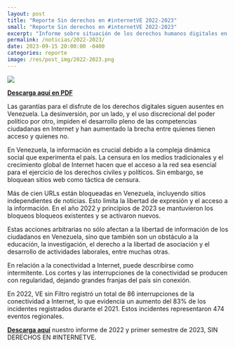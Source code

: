 ```yaml
---
layout: post
title: "Reporte Sin derechos en #internetVE 2022-2023"
small: "Reporte Sin derechos en #internetVE 2022-2023"
excerpt: "Informe sobre situación de los derechos humanos digitales en Venezuela. Cubriendo el año 2022 y primer semestre de 2023"
permalink: /noticias/2022-2023/
date: 2023-09-15 20:00:00 -0400
categories: reporte
image: /res/post_img/2022-2023.png
---
```

![](/res/post_img/2022-2023.png)

**[Descarga aquí en PDF](/res/post_img/2022-2023H1.psf)**

Las garantías para el disfrute de los derechos digitales siguen ausentes en Venezuela. La desinversión, por un lado, y el uso discrecional del poder político por otro, impiden el desarrollo pleno de las competencias ciudadanas en Internet y han aumentado la brecha entre quienes tienen acceso y quienes no.

En Venezuela, la información es crucial debido a la compleja dinámica social que experimenta  el país. La censura en los medios tradicionales y el crecimiento global de Internet hacen que el acceso a la red sea esencial para el ejercicio de los derechos civiles y políticos. Sin embargo, se bloquean sitios web como táctica de censura. 

Más de cien URLs están bloqueadas en Venezuela, incluyendo sitios independientes de noticias. Esto limita la libertad de expresión y el acceso a la información. En el año 2022 y principios de 2023 se mantuvieron los bloqueos bloqueos existentes y se activaron nuevos. 

Estas acciones arbitrarias no sólo afectan a la libertad de información de los ciudadanos en Venezuela, sino que también son un obstáculo a la educación, la investigación, el derecho a la libertad de asociación y el desarrollo de actividades laborales, entre muchas otras.

En relación a la conectividad a Internet, puede describirse como intermitente. Los cortes y las interrupciones de la conectividad se producen con regularidad, dejando grandes franjas del país sin conexión. 

En 2022, VE sin Filtro registró un total de 86 interrupciones de la conectividad a Internet, lo que evidencia un aumento del 83% de los incidentes registrados durante el 2021. Estos incidentes representaron 474 eventos regionales.

**[Descarga aquí](/res/post_img/2022-2023H1.psf)** nuestro informe de 2022 y primer semestre de 2023, SIN DERECHOS EN #INTERNETVE. 


